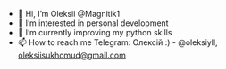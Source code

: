 - 👋 Hi, I’m Oleksii @Magnitik1
- 👀 I’m interested in personal development
- 🌱 I’m currently improving my python skills
- 📫 How to reach me Telegram: Олексій :)  -  @oleksiyll, oleksiisukhomud@gmail.com
